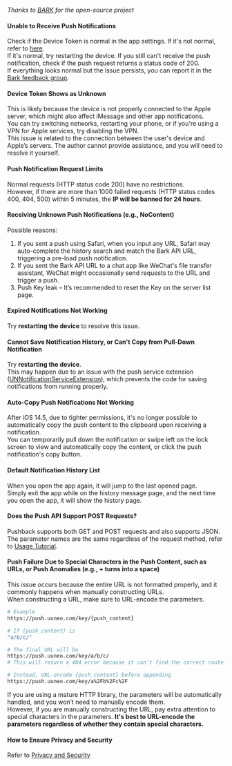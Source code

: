 
*Thanks to [BARK](https://github.com/Finb/Bark) for the open-source project*

#### Unable to Receive Push Notifications
Check if the Device Token is normal in the app settings. If it's not normal, refer to [here](#DeviceToken显示未知).<br/>
If it's normal, try restarting the device. If you still can't receive the push notification, check if the push request returns a status code of 200.<br/>
If everything looks normal but the issue persists, you can report it in the [Bark feedback group](https://t.me/joinchat/OsCbLzovUAE0YjY1).

#### Device Token Shows as Unknown
This is likely because the device is not properly connected to the Apple server, which might also affect iMessage and other app notifications.<br/>
You can try switching networks, restarting your phone, or if you're using a VPN for Apple services, try disabling the VPN.<br/>
This issue is related to the connection between the user's device and Apple’s servers. The author cannot provide assistance, and you will need to resolve it yourself.

#### Push Notification Request Limits
Normal requests (HTTP status code 200) have no restrictions.<br>
However, if there are more than 1000 failed requests (HTTP status codes 400, 404, 500) within 5 minutes, the <b>IP will be banned for 24 hours</b>.

#### Receiving Unknown Push Notifications (e.g., NoContent)
Possible reasons:<br>
1. If you sent a push using Safari, when you input any URL, Safari may auto-complete the history search and match the Bark API URL, triggering a pre-load push notification.
2. If you sent the Bark API URL to a chat app like WeChat's file transfer assistant, WeChat might occasionally send requests to the URL and trigger a push.
3. Push Key leak – It’s recommended to reset the Key on the server list page.

#### Expired Notifications Not Working
Try <b>restarting the device</b> to resolve this issue.

#### Cannot Save Notification History, or Can't Copy from Pull-Down Notification
Try <b>restarting the device</b>.<br />
This may happen due to an issue with the push service extension ([UNNotificationServiceExtension](https://developer.apple.com/documentation/usernotifications/unnotificationserviceextension)), which prevents the code for saving notifications from running properly.

#### Auto-Copy Push Notifications Not Working
After iOS 14.5, due to tighter permissions, it's no longer possible to automatically copy the push content to the clipboard upon receiving a notification.<br/>
You can temporarily pull down the notification or swipe left on the lock screen to view and automatically copy the content, or click the push notification's copy button.

#### Default Notification History List
When you open the app again, it will jump to the last opened page.<br />
Simply exit the app while on the history message page, and the next time you open the app, it will show the history page.

#### Does the Push API Support POST Requests?
Pushback supports both GET and POST requests and also supports JSON.<br>
The parameter names are the same regardless of the request method, refer to [Usage Tutorial](/tutorial#请求方式).

#### Push Failure Due to Special Characters in the Push Content, such as URLs, or Push Anomalies (e.g., + turns into a space)
This issue occurs because the entire URL is not formatted properly, and it commonly happens when manually constructing URLs.<br>
When constructing a URL, make sure to URL-encode the parameters.

```sh
# Example
https://push.uuneo.com/key/{push_content}

# If {push_content} is
"a/b/c/"

# The final URL will be
https://push.uuneo.com/key/a/b/c/
# This will return a 404 error because it can’t find the correct route.

# Instead, URL-encode {push_content} before appending
https://push.uuneo.com/key/a%2Fb%2Fc%2F

```
If you are using a mature HTTP library, the parameters will be automatically handled, and you won’t need to manually encode them.<br>
However, if you are manually constructing the URL, pay extra attention to special characters in the parameters. **It's best to URL-encode the parameters regardless of whether they contain special characters.**

#### How to Ensure Privacy and Security
Refer to [Privacy and Security](/privacy)
